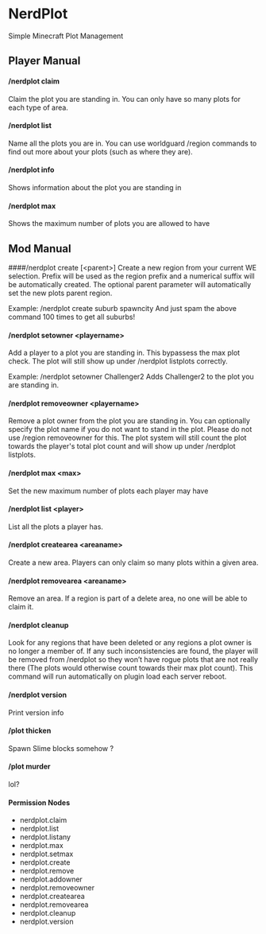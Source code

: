 NerdPlot
===========
Simple Minecraft Plot Management

Player Manual
-------------

#### /nerdplot claim
Claim the plot you are standing in. You can only have so many plots for each type of area.

#### /nerdplot list
Name all the plots you are in. You can use worldguard /region commands to find out more about your plots (such as where they are).

#### /nerdplot info
Shows information about the plot you are standing in

#### /nerdplot max
Shows the maximum number of plots you are allowed to have

Mod Manual
----------
####/nerdplot create <prefix> [\<parent\>]
Create a new region from your current WE selection. Prefix will be used as the region prefix and a numerical suffix will be automatically created. The optional parent parameter will automatically set the new plots parent region.

Example:
/nerdplot create suburb spawncity
And just spam the above command 100 times to get all suburbs!

#### /nerdplot setowner \<playername\>
Add a player to a plot you are standing in. This bypassess the max plot check. The plot will still show up under /nerdplot listplots correctly.


Example:
/nerdplot setowner Challenger2
Adds Challenger2 to the plot you are standing in.

#### /nerdplot removeowner \<playername\>
Remove a plot owner from the plot you are standing in.
You can optionally specify the plot name if you do not want to stand in the plot.
Please do not use /region removeowner for this. The plot system will still count the plot towards the player's total plot count and will show up under /nerdplot listplots.

#### /nerdplot max \<max\>
Set the new maximum number of plots each player may have

#### /nerdplot list \<player\>
List all the plots a player has.

#### /nerdplot createarea \<areaname\>
Create a new area. Players can only claim so many plots within a given area.

#### /nerdplot removearea \<areaname\>
Remove an area. If a region is part of a delete area, no one will be able to claim it.

#### /nerdplot cleanup
Look for any regions that have been deleted or any regions a plot owner is no longer a member of. If any such inconsistencies are found, the player will be removed from /nerdplot so they won’t have rogue plots that are not really there (The plots would otherwise count towards their max plot count).
This command will run automatically on plugin load each server reboot.

#### /nerdplot version
Print version info

#### /plot thicken
Spawn Slime blocks somehow ?

#### /plot murder
lol?


#### Permission Nodes
* nerdplot.claim
* nerdplot.list
* nerdplot.listany
* nerdplot.max
* nerdplot.setmax
* nerdplot.create
* nerdplot.remove
* nerdplot.addowner
* nerdplot.removeowner
* nerdplot.createarea
* nerdplot.removearea
* nerdplot.cleanup
* nerdplot.version

